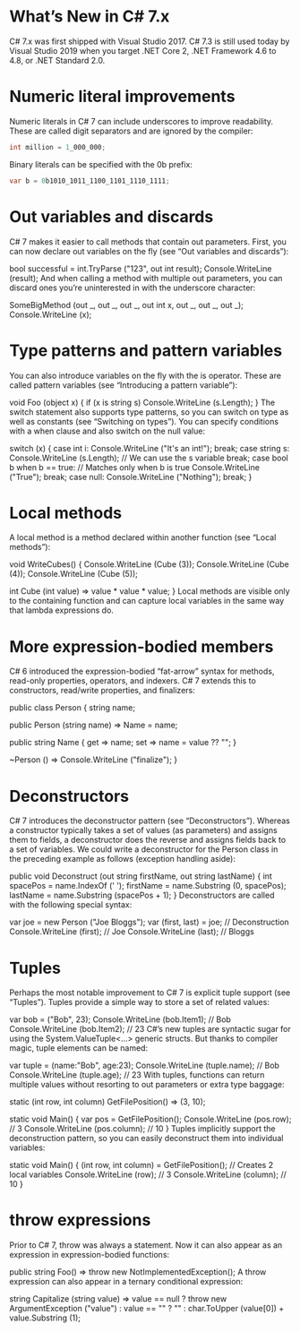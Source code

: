 # What’s New in C# 7.x
C# 7.x was first shipped with Visual Studio 2017. C# 7.3 is still used today by Visual Studio 2019 when you target .NET Core 2, .NET Framework 4.6 to 4.8, or .NET Standard 2.0.

# Numeric literal improvements
Numeric literals in C# 7 can include underscores to improve readability. These are called digit separators and are ignored by the compiler:
```c#
int million = 1_000_000;
```
Binary literals can be specified with the 0b prefix:
```c#
var b = 0b1010_1011_1100_1101_1110_1111;
```

# Out variables and discards
C# 7 makes it easier to call methods that contain out parameters. First, you can now declare out variables on the fly (see “Out variables and discards”):

bool successful = int.TryParse ("123", out int result);
Console.WriteLine (result);
And when calling a method with multiple out parameters, you can discard ones you’re uninterested in with the underscore character:

SomeBigMethod (out _, out _, out _, out int x, out _, out _, out _);
Console.WriteLine (x);

# Type patterns and pattern variables
You can also introduce variables on the fly with the is operator. These are called pattern variables (see “Introducing a pattern variable”):

void Foo (object x)
{
  if (x is string s)
    Console.WriteLine (s.Length);
}
The switch statement also supports type patterns, so you can switch on type as well as constants (see “Switching on types”). You can specify conditions with a when clause and also switch on the null value:

switch (x)
{
  case int i:
    Console.WriteLine ("It's an int!");
    break;
  case string s:
    Console.WriteLine (s.Length);    // We can use the s variable
    break;
  case bool b when b == true:        // Matches only when b is true
    Console.WriteLine ("True");
    break;
  case null:
    Console.WriteLine ("Nothing");
    break;
}

# Local methods
A local method is a method declared within another function (see “Local methods”):

void WriteCubes()
{
  Console.WriteLine (Cube (3));
  Console.WriteLine (Cube (4));
  Console.WriteLine (Cube (5));

  int Cube (int value) => value * value * value;
}
Local methods are visible only to the containing function and can capture local variables in the same way that lambda expressions do.

# More expression-bodied members
C# 6 introduced the expression-bodied “fat-arrow” syntax for methods, read-only properties, operators, and indexers. C# 7 extends this to constructors, read/write properties, and finalizers:

public class Person
{
  string name;

  public Person (string name) => Name = name;

  public string Name
  {
    get => name;
    set => name = value ?? "";
  }

  ~Person () => Console.WriteLine ("finalize");
}

# Deconstructors
C# 7 introduces the deconstructor pattern (see “Deconstructors”). Whereas a constructor typically takes a set of values (as parameters) and assigns them to fields, a deconstructor does the reverse and assigns fields back to a set of variables. We could write a deconstructor for the Person class in the preceding example as follows (exception handling aside):

public void Deconstruct (out string firstName, out string lastName)
{
  int spacePos = name.IndexOf (' ');
  firstName = name.Substring (0, spacePos);
  lastName = name.Substring (spacePos + 1);
}
Deconstructors are called with the following special syntax:

var joe = new Person ("Joe Bloggs");
var (first, last) = joe;          // Deconstruction
Console.WriteLine (first);        // Joe
Console.WriteLine (last);         // Bloggs

# Tuples
Perhaps the most notable improvement to C# 7 is explicit tuple support (see “Tuples”). Tuples provide a simple way to store a set of related values:

var bob = ("Bob", 23);
Console.WriteLine (bob.Item1);   // Bob
Console.WriteLine (bob.Item2);   // 23
C#’s new tuples are syntactic sugar for using the System.ValueTuple<…> generic structs. But thanks to compiler magic, tuple elements can be named:

var tuple = (name:"Bob", age:23);
Console.WriteLine (tuple.name);     // Bob
Console.WriteLine (tuple.age);      // 23
With tuples, functions can return multiple values without resorting to out parameters or extra type baggage:

static (int row, int column) GetFilePosition() => (3, 10);

static void Main()
{
  var pos = GetFilePosition();
  Console.WriteLine (pos.row);      // 3
  Console.WriteLine (pos.column);   // 10
}
Tuples implicitly support the deconstruction pattern, so you can easily deconstruct them into individual variables:

static void Main()
{
  (int row, int column) = GetFilePosition();   // Creates 2 local variables
  Console.WriteLine (row);      // 3 
  Console.WriteLine (column);   // 10
}

# throw expressions
Prior to C# 7, throw was always a statement. Now it can also appear as an expression in expression-bodied functions:

public string Foo() => throw new NotImplementedException();
A throw expression can also appear in a ternary conditional expression:

string Capitalize (string value) =>
  value == null ? throw new ArgumentException ("value") :
  value == "" ? "" :
  char.ToUpper (value[0]) + value.Substring (1);